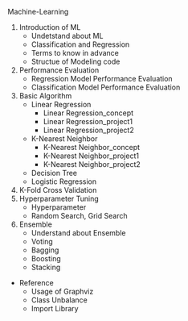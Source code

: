 Machine-Learning

1. Introduction of ML
   - Undetstand about ML
   - Classification and Regression
   - Terms to know in advance
   - Structue of Modeling code
2. Performance Evaluation
   - Regression Model Performance Evaluation
   - Classification Model Performance Evaluation
3. Basic Algorithm
   - Linear Regression
     - Linear Regression_concept
     - Linear Regression_project1
     - Linear Regression_project2
   - K-Nearest Neighbor
     - K-Nearest Neighbor_concept
     - K-Nearest Neighbor_project1
     - K-Nearest Neighbor_project2
   - Decision Tree
   - Logistic Regression
4. K-Fold Cross Validation
5. Hyperparameter Tuning
   - Hyperparameter
   - Random Search, Grid Search
6. Ensemble
   - Understand about Ensemble
   - Voting
   - Bagging
   - Boosting
   - Stacking
* Reference
  - Usage of Graphviz
  - Class Unbalance
  - Import Library
